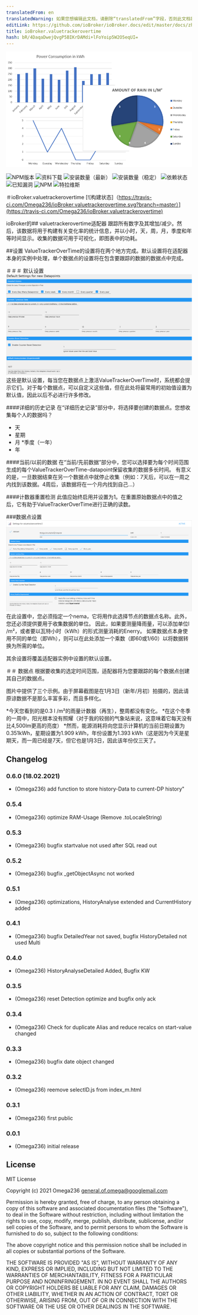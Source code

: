 ```yaml
---
translatedFrom: en
translatedWarning: 如果您想编辑此文档，请删除“translatedFrom”字段，否则此文档将再次自动翻译
editLink: https://github.com/ioBroker/ioBroker.docs/edit/master/docs/zh-cn/adapterref/iobroker.valuetrackerovertime/README.md
title: ioBroker.valuetrackerovertime
hash: bR/4DaqaDwejQvgP5BIKrDAMdi+lFoYoip5W2O5eqUI=
---
```

![标识](../../../en/adapterref/iobroker.valuetrackerovertime/admin/ValueTrackerOverTime_Logo.png)

![NPM版本](http://img.shields.io/npm/v/iobroker.valuetrackerovertime.svg)
![资料下载](https://img.shields.io/npm/dm/iobroker.valuetrackerovertime.svg)
![安装数量（最新）](http://iobroker.live/badges/valuetrackerovertime-installed.svg)
![安装数量（稳定）](http://iobroker.live/badges/valuetrackerovertime-stable.svg)
![依赖状态](https://img.shields.io/david/Omega236/iobroker.valuetrackerovertime.svg)
![已知漏洞](https://snyk.io/test/github/Omega236/ioBroker.valuetrackerovertime/badge.svg)
![NPM](https://nodei.co/npm/iobroker.valuetrackerovertime.png?downloads=true)
![特拉维斯](http://img.shields.io/travis/Omega236/ioBroker.valuetrackerovertime/master.svg)

＃ioBroker.valuetrackerovertime
[![构建状态]（https://travis-ci.com/Omega236/ioBroker.valuetrackerovertime.svg?branch=master）](https://travis-ci.com/Omega236/ioBroker.valuetrackerovertime)

ioBroker的## valuetrackerovertime适配器
跟踪所有数字及其增加/减少。然后，该数据将用于构建有关变化率的统计信息，并以小时，天，周，月，季度和年等时间显示。收集的数据可用于可视化，即图表中的功耗。

##设置
ValueTrackerOverTime的设置将在两个地方完成。默认设置将在适配器本身的实例中处理，单个数据点的设置将在包含要跟踪的数据的数据点中完成。

＃＃＃ 默认设置
![阴谋](../../../en/adapterref/iobroker.valuetrackerovertime/admin/DefaultSettings.png)这些是默认设置，每当您在数据点上激活ValueTrackerOverTime时，系统都会提示它们。对于每个数据点，可以自定义这些值，但在此处将最常用的初始值设置为默认值，因此以后不必进行许多修改。

####详细的历史记录
在“详细历史记录”部分中，将选择要创建的数据点。您想收集每个人的数据吗？

* 天
* 星期
* 月
*季度（一年）
* 年

####当前/以前的数据
在“当前/先前数据”部分中，您可以选择要为每个时间范围生成的每个ValueTrackerOverTime-datapoint保留收集的数据多长时间。
有意义的是，一旦数据结束在另一个数据点中就停止收集（例如：7天后，可以在一周之内找到该数据。4周后，该数据将在一个月内找到自己...）

####计数器重置检测
此值应始终启用并设置为1。在重置原始数据点中的值之后，它有助于ValueTrackerOverTime进行正确的读数。

###数据点设置
![阴谋](../../../en/adapterref/iobroker.valuetrackerovertime/admin/DatapointSettings.png)在此设置中，您必须指定一个nema，它将用作此选择节点的数据点名称。此外，您还必须提供要用于收集数据的单位。
因此，如果要测量降雨量，可以添加单位l /m²，或者要以瓦特小时（kWh）的形式测量消耗的Enerry。
如果数据点本身使用不同的单位（即Wh），则可以在此处添加一个乘数（即60或1/60）以将数据转换为所需的单位。

其余设置将覆盖适配器实例中设置的默认设置。

＃＃ 数据点
根据要收集的选定时间范围，适配器将为您要跟踪的每个数据点创建其自己的数据点。

图片中提供了三个示例。由于屏幕截图是在1月3日（新年/月初）拍摄的，因此请原谅数据不是那么丰富多彩，而且多样化。

*今天您看到的是0.3 l /m²的雨量计数器（再生），整周都没有变化。
*在这个冬季的一周中，阳光根本没有照耀（对于我的较弱的气象站来说，这意味着它每天没有比4,500lm更高的亮度）
*然而，能源消耗将向您显示计算机的当前日期设置为0.351kWh，星期设置为1.909 kWh，年份设置为1.393 kWh（这是因为今天是星期天，而一周已经是7天，但它也是1月3日，因此该年份仅三天了。

## Changelog
### 0.6.0 (18.02.2021)
* (Omega236) add function to store history-Data to current-DP history"
### 0.5.4
* (Omega236) optimize RAM-Usage (Remove .toLocaleString)
### 0.5.3
* (Omega236) bugfix startvalue not used after SQL read out
### 0.5.2
* (Omega236) bugfix _getObjectAsync not worked
### 0.5.1
* (Omega236) optimizations, HistoryAnalyse extended and CurrentHistory added
### 0.4.1
* (Omega236) bugfix DetailedYear not saved, bugfix HistoryDetailed not used Multi
### 0.4.0
* (Omega236) HistoryAnalyseDetailed Added, Bugfix KW
### 0.3.5
* (Omega236) reset Detection optimize and bugfix only ack
### 0.3.4
* (Omega236) Check for duplicate Alias and reduce recalcs on start-value changed
### 0.3.3
* (Omega236) bugfix date object changed
### 0.3.2
* (Omega236) reemove selectID.js from index_m.html
### 0.3.1
* (Omega236) first public
### 0.0.1
* (Omega236) initial release

## License
MIT License

Copyright (c) 2021 Omega236 <general.of.omega@googlemail.com>

Permission is hereby granted, free of charge, to any person obtaining a copy
of this software and associated documentation files (the "Software"), to deal
in the Software without restriction, including without limitation the rights
to use, copy, modify, merge, publish, distribute, sublicense, and/or sell
copies of the Software, and to permit persons to whom the Software is
furnished to do so, subject to the following conditions:

The above copyright notice and this permission notice shall be included in all
copies or substantial portions of the Software.

THE SOFTWARE IS PROVIDED "AS IS", WITHOUT WARRANTY OF ANY KIND, EXPRESS OR
IMPLIED, INCLUDING BUT NOT LIMITED TO THE WARRANTIES OF MERCHANTABILITY,
FITNESS FOR A PARTICULAR PURPOSE AND NONINFRINGEMENT. IN NO EVENT SHALL THE
AUTHORS OR COPYRIGHT HOLDERS BE LIABLE FOR ANY CLAIM, DAMAGES OR OTHER
LIABILITY, WHETHER IN AN ACTION OF CONTRACT, TORT OR OTHERWISE, ARISING FROM,
OUT OF OR IN CONNECTION WITH THE SOFTWARE OR THE USE OR OTHER DEALINGS IN THE
SOFTWARE.